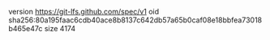 version https://git-lfs.github.com/spec/v1
oid sha256:80a195faac6cdb40ace8b8137c642db57a65b0caf08e18bbfea73018b465e47c
size 4174
